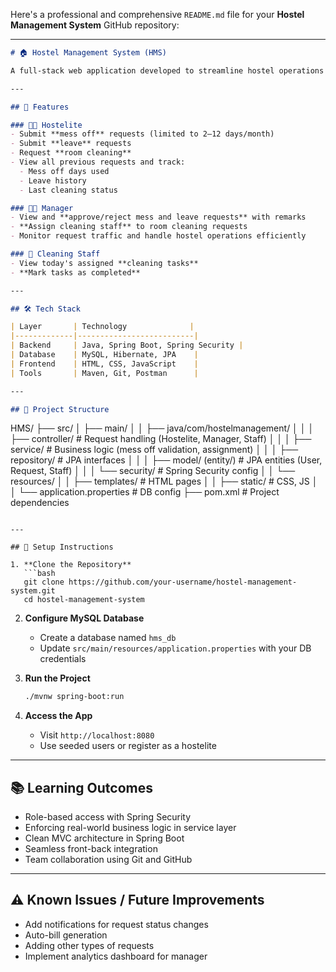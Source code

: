 Here's a professional and comprehensive `README.md` file for your **Hostel Management System** GitHub repository:

---

```markdown
# 🏠 Hostel Management System (HMS)

A full-stack web application developed to streamline hostel operations like mess off requests, leave requests, and room cleaning management for internal hostelites at NUST.

---

## 🚀 Features

### 🧑‍🎓 Hostelite
- Submit **mess off** requests (limited to 2–12 days/month)
- Submit **leave** requests
- Request **room cleaning**
- View all previous requests and track:
  - Mess off days used
  - Leave history
  - Last cleaning status

### 🧑‍💼 Manager
- View and **approve/reject mess and leave requests** with remarks
- **Assign cleaning staff** to room cleaning requests
- Monitor request traffic and handle hostel operations efficiently

### 🧹 Cleaning Staff
- View today's assigned **cleaning tasks**
- **Mark tasks as completed**

---

## 🛠️ Tech Stack

| Layer       | Technology              |
|-------------|--------------------------|
| Backend     | Java, Spring Boot, Spring Security |
| Database    | MySQL, Hibernate, JPA    |
| Frontend    | HTML, CSS, JavaScript    |
| Tools       | Maven, Git, Postman      |

---

## 📂 Project Structure

```

HMS/
├── src/
│   ├── main/
│   │   ├── java/com/hostelmanagement/
│   │   │   ├── controller/       # Request handling (Hostelite, Manager, Staff)
│   │   │   ├── service/          # Business logic (mess off validation, assignment)
│   │   │   ├── repository/       # JPA interfaces
│   │   │   ├── model/ (entity/)  # JPA entities (User, Request, Staff)
│   │   │   └── security/         # Spring Security config
│   │   └── resources/
│   │       ├── templates/        # HTML pages
│   │       ├── static/           # CSS, JS
│   │       └── application.properties # DB config
├── pom.xml                        # Project dependencies

````

---

## 🧪 Setup Instructions

1. **Clone the Repository**
   ```bash
   git clone https://github.com/your-username/hostel-management-system.git
   cd hostel-management-system
````

2. **Configure MySQL Database**

   * Create a database named `hms_db`
   * Update `src/main/resources/application.properties` with your DB credentials

3. **Run the Project**

   ```bash
   ./mvnw spring-boot:run
   ```

4. **Access the App**

   * Visit `http://localhost:8080`
   * Use seeded users or register as a hostelite

---

## 📚 Learning Outcomes

* Role-based access with Spring Security
* Enforcing real-world business logic in service layer
* Clean MVC architecture in Spring Boot
* Seamless front-back integration
* Team collaboration using Git and GitHub

---

## ⚠️ Known Issues / Future Improvements

* Add notifications for request status changes
* Auto-bill generation
* Adding other types of requests
* Implement analytics dashboard for manager

